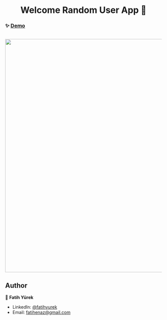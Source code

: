 <h1 align="center">Welcome Random User App 🎉</h1>

### ✨ [Demo](https://myrandom-user-app.netlify.app/)

  </br>
<a href='https://myrandom-user-app.netlify.app/' target='_blank' align="center">
  <img src='https://user-images.githubusercontent.com/81515422/138594805-ef2c34db-c2f4-46cc-916d-b7faf31026bb.gif' width="750" />
</a>


## Author

👤 **Fatih Yürek**

- LinkedIn: [@fatihyurek](https://www.linkedin.com/in/fatihyurek/)
- Email: fatihenaz@gmail.com











